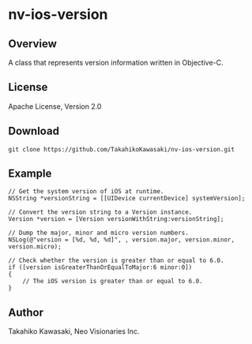 nv-ios-version
==============


Overview
--------

A class that represents version information written in Objective-C.


License
-------

Apache License, Version 2.0


Download
--------

    git clone https://github.com/TakahikoKawasaki/nv-ios-version.git


Example
-------

    // Get the system version of iOS at runtime.
    NSString *versionString = [[UIDevice currentDevice] systemVersion];

    // Convert the version string to a Version instance.
    Version *version = [Version versionWithString:versionString];

    // Dump the major, minor and micro version numbers.
    NSLog(@"version = [%d, %d, %d]", , version.major, version.minor, version.micro);

    // Check whether the version is greater than or equal to 6.0.
    if ([version isGreaterThanOrEqualToMajor:6 minor:0])
    {
        // The iOS version is greater than or equal to 6.0.
    }


Author
------

Takahiko Kawasaki, Neo Visionaries Inc.
